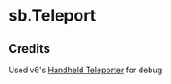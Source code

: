 # sb.Teleport

## Credits

Used v6's [Handheld Teleporter](https://steamcommunity.com/workshop/filedetails/?id=751199367) for debug